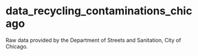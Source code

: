 # data_recycling_contaminations_chicago
Raw data provided by the Department of Streets and Sanitation, City of Chicago.
